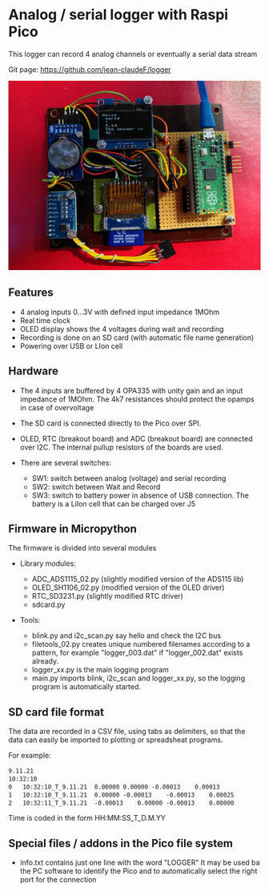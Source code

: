 # Analog / serial logger with Raspi Pico
This logger can record 4 analog channels or eventually a serial data stream

Git page: https://github.com/jean-claudeF/logger


![Picture](/Logger.jpg)

## Features
- 4 analog inputs 0...3V with defined input impedance 1MOhm
- Real time clock
- OLED display shows the 4 voltages during wait and recording
- Recording is done on an SD card (with automatic file name generation)
- Powering over USB or LIon cell

## Hardware
- The 4 inputs are buffered by 4 OPA335 with unity gain and an input impedance of 1MOhm.
  The 4k7 resistances should protect the opamps in case of overvoltage

- The SD card is connected directly to the Pico over SPI.

- OLED, RTC (breakout board) and ADC (breakout board) are connected over I2C.
  The internal pullup resistors of the boards are used. 

- There are several switches:
    - SW1: switch between analog (voltage) and serial recording
    - SW2: switch between Wait and Record
    - SW3: switch to battery power in absence of USB connection.
      The battery is a LiIon cell that can be charged over J5

## Firmware in Micropython
The firmware is divided into several modules
- Library modules:
	- ADC_ADS1115_02.py  (slightly modified version of the ADS115 lib)
	- OLED_SH1106_02.py  (modified version of the OLED driver)
	- RTC_SD3231.py (slightly modified RTC driver)
    - sdcard.py

- Tools:
	- blink.py and i2c_scan.py say hello and check the I2C bus
	- filetools_02.py   creates unique numbered filenames according to a pattern, for example "logger_003.dat" if  "logger_002.dat" exists already.
	- logger_xx.py is the main logging program
	- main.py imports blink, i2c_scan and logger_xx.py, so the logging program is automatically started.
	
## SD card file format
The data are recorded in a CSV file, using tabs as delimiters, so that the data can easily be imported to plotting or spreadsheat programs.

For example:

```
9.11.21
10:32:10
0	10:32:10_T_9.11.21	0.00000	0.00000	-0.00013	0.00013
1	10:32:10_T_9.11.21	0.00000	-0.00013	-0.00013	0.00025
2	10:32:11_T_9.11.21	-0.00013	0.00000	-0.00013	0.00000
```
Time is coded in the form HH:MM:SS_T_D.M.YY


## Special files / addons in the Pico file system
- info.txt contains just one line with the word "LOGGER"
  It may be used ba the PC software to identify the Pico and to automatically select the right port  for the connection


